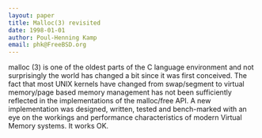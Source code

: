 ```yaml
---
layout: paper
title: Malloc(3) revisited
date: 1998-01-01
author: Poul-Henning Kamp
email: phk@FreeBSD.org 
---
```

malloc (3) is one of the oldest parts of the C language environment and not surprisingly the world has changed a bit since it was first conceived. The fact that most UNIX kernels have changed from swap/segment to virtual memory/page based memory management has not been sufficiently reflected in the implementations of the malloc/free API.
A new implementation was designed, written, tested and bench-marked with an eye on the workings and performance characteristics of modern Virtual Memory systems. It works OK.
